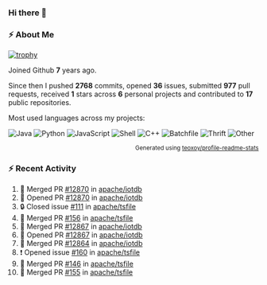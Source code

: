 ### Hi there 👋

### :zap: About Me

[![trophy](https://github-profile-trophy.vercel.app/?username=HTHou&theme=onedark)](https://github.com/ryo-ma/github-profile-trophy)
   
Joined Github **7** years ago.

Since then I pushed **2768** commits, opened **36** issues, submitted **977** pull requests, received **1** stars across **6** personal projects and contributed to **17** public repositories.

Most used languages across my projects:

![Java](https://img.shields.io/static/v1?style=flat-square&label=%E2%A0%80&color=555&labelColor=%23b07219&message=Java%EF%B8%B196.4%25)
![Python](https://img.shields.io/static/v1?style=flat-square&label=%E2%A0%80&color=555&labelColor=%233572A5&message=Python%EF%B8%B10.8%25)
![JavaScript](https://img.shields.io/static/v1?style=flat-square&label=%E2%A0%80&color=555&labelColor=%23f1e05a&message=JavaScript%EF%B8%B10.6%25)
![Shell](https://img.shields.io/static/v1?style=flat-square&label=%E2%A0%80&color=555&labelColor=%2389e051&message=Shell%EF%B8%B10.4%25)
![C++](https://img.shields.io/static/v1?style=flat-square&label=%E2%A0%80&color=555&labelColor=%23f34b7d&message=C%2B%2B%EF%B8%B10.4%25)
![Batchfile](https://img.shields.io/static/v1?style=flat-square&label=%E2%A0%80&color=555&labelColor=%23C1F12E&message=Batchfile%EF%B8%B10.3%25)
![Thrift](https://img.shields.io/static/v1?style=flat-square&label=%E2%A0%80&color=555&labelColor=%23D12127&message=Thrift%EF%B8%B10.2%25)
![Other](https://img.shields.io/static/v1?style=flat-square&label=%E2%A0%80&color=555&labelColor=%23ededed&message=Other%EF%B8%B10.4%25)

<p align="right"><sub>Generated using <a href="https://github.com/marketplace/actions/profile-readme-stats">teoxoy/profile-readme-stats</a></sub></p>


<!--![](https://github.com/HTHou/HTHou/blob/output/github-contribution-grid-snake.svg)-->

<!--![Haonan Hou's github stats](https://github-readme-stats.vercel.app/api?username=HTHou&count_private=true&show_icons=true&theme=onedark)-->

<!--![Haonan Hou's wakatime stats](https://github-readme-stats.vercel.app/api/wakatime?username=HTHou&layout=compact&theme=onedark)-->

<!--![Top Langs](https://github-readme-stats.vercel.app/api/top-langs/?username=HTHou&theme=onedark&layout=compact)-->

### :zap: Recent Activity
<!--START_SECTION:activity-->
1. 🎉 Merged PR [#12870](https://github.com/apache/iotdb/pull/12870) in [apache/iotdb](https://github.com/apache/iotdb)
2. 💪 Opened PR [#12870](https://github.com/apache/iotdb/pull/12870) in [apache/iotdb](https://github.com/apache/iotdb)
3. 🔒 Closed issue [#111](https://github.com/apache/tsfile/issues/111) in [apache/tsfile](https://github.com/apache/tsfile)
4. 🎉 Merged PR [#156](https://github.com/apache/tsfile/pull/156) in [apache/tsfile](https://github.com/apache/tsfile)
5. 🎉 Merged PR [#12867](https://github.com/apache/iotdb/pull/12867) in [apache/iotdb](https://github.com/apache/iotdb)
6. 💪 Opened PR [#12867](https://github.com/apache/iotdb/pull/12867) in [apache/iotdb](https://github.com/apache/iotdb)
7. 🎉 Merged PR [#12864](https://github.com/apache/iotdb/pull/12864) in [apache/iotdb](https://github.com/apache/iotdb)
8. ❗ Opened issue [#160](https://github.com/apache/tsfile/issues/160) in [apache/tsfile](https://github.com/apache/tsfile)
9. 🎉 Merged PR [#146](https://github.com/apache/tsfile/pull/146) in [apache/tsfile](https://github.com/apache/tsfile)
10. 🎉 Merged PR [#155](https://github.com/apache/tsfile/pull/155) in [apache/tsfile](https://github.com/apache/tsfile)
<!--END_SECTION:activity-->

<!--
**HTHou/HTHou** is a ✨ _special_ ✨ repository because its `README.md` (this file) appears on your GitHub profile.

Here are some ideas to get you started:

- 🔭 I’m currently working on ...
- 🌱 I’m currently learning ...
- 👯 I’m looking to collaborate on ...
- 🤔 I’m looking for help with ...
- 💬 Ask me about ...
- 📫 How to reach me: ...
- 😄 Pronouns: ...
- ⚡ Fun fact: ...
-->
